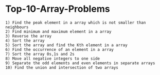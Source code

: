 # Top-10-Array-Problems

    1) Find the peak element in a array which is not smaller than neighbours
    2) Find minimum and maximum element in a array
    3) Reverse the array
    4) Sort the array
    5) Sort the array and find the Kth element in a array
    6) Find the occurrence of an element in a array
    7) Sort the array 0s,1s and 2s
    8) Move all negative integers to one side
    9) Separate the odd elements and even elements in separate arrays
    10) Find the union and intersection of two arrays
